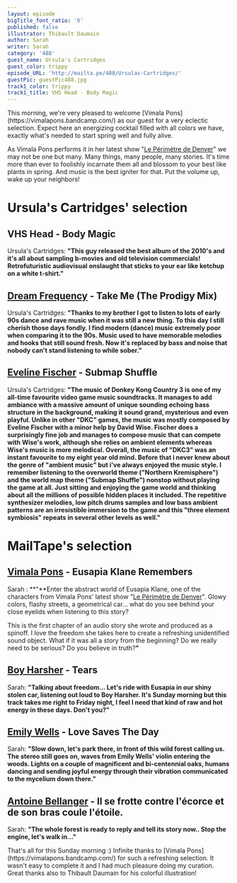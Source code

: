 ```yaml
---
layout: episode
bigTitle_font_ratio: '6'
published: false
illustrator: Thibault Daumain
author: Sarah
writer: Sarah
category: '488'
guest_name: Ursula's Cartridges
guest_color: trippy
episode_URL: 'http://mailta.pe/488/Ursulas-Cartridges/'
guestPic: guestPic488.jpg
track1_color: trippy
track1_title: VHS Head - Body Magic
---
```

<p id="introduction">This morning, we're very pleased to welcome [Vimala Pons](https://vimalapons.bandcamp.com/) as our guest for a very eclectic selection. Expect here an energizing cocktail filled with all colors we have, exactly what's needed to start spring well and fully alive.

As Vimala Pons performs it in her latest show "[Le Périmètre de Denver](https://www.theatre-contemporain.net/spectacles/Le-Perimetre-de-Denver/lesdates)" we may not be one but many. Many things, many people, many stories. It's time more than ever to foolishly incarnate them all and blossom to your best like plants in spring. And music is the best igniter for that. Put the volume up, wake up your neighbors!
</p>

# Ursula's Cartridges' selection

## VHS Head - Body Magic
Ursula's Cartridges: **"**This guy released the best album of the 2010's and it's all about sampling b-movies and old television commercials! Retrofuturistic audiovisual onslaught that sticks to your ear like ketchup on a white t-shirt.**"**

## [Dream Frequency](https://peachesofficial.bandcamp.com) - Take Me (The Prodigy Mix)
Ursula's Cartridges: **"**Thanks to my brother I got to listen to lots of early 90s dance and rave music when it was still a new thing. To this day I still cherish those days fondly. I find modern (dance) music extremely poor when comparing it to the 90s. Music used to have memorable melodies and hooks that still sound fresh. Now it's replaced by bass and noise that nobody can't stand listening to while sober.**"**

## [Eveline Fischer](https://mmodemm.bandcamp.com/album/das-kinn-mdm-5) - Submap Shuffle
Ursula's Cartridges: **"**The music of Donkey Kong Country 3 is one of my all-time favourite video game music soundtracks. It manages to add ambiance with a massive amount of unique sounding echoing bass structure in the background, making it sound grand, mysterious and even playful. Unlike in other "DKC" games, the music was mostly composed by Eveline Fischer with a minor help by David Wise. Fischer does a surprisingly fine job and manages to compose music that can compete with Wise's work, although she relies on ambient elements whereas Wise's music is more melodical. Overall, the music of "DKC3" was an instant favourite to my eight year old mind. Before that i never knew about the genre of "ambient music" but i've always enjoyed the music style. I remember listening to the overworld theme ("Northern Kremisphere") and the world map theme ("Submap Shuffle") nonstop without playing the game at all. Just sitting and enjoying the game world and thinking about all the millions of possible hidden places it included. The repetitive synthesizer melodies, low pitch drums samples and low bass ambient patterns are an irresistible immersion to the game and this "three element symbiosis" repeats in several other levels as well.**"**

# MailTape's selection

## [Vimala Pons](https://vimalapons.bandcamp.com/) - Eusapia Klane Remembers
Sarah : **"**Enter the abstract world of Eusapia Klane, one of the characters from Vimala Pons' latest show "[Le Périmètre de Denver](https://www.theatre-contemporain.net/spectacles/Le-Perimetre-de-Denver/lesdates)". Glowy colors, flashy streets, a geometrical car... what do you see behind your close eyelids when listening to this story?

This is the first chapter of an audio story she wrote and produced as a spinoff. I love the freedom she takes here to create a refreshing unidentified sound object. What if it was all a story from the beginning? Do we really need to be serious? Do you believe in truth?**"**  

## [Boy Harsher](https://boyharsher.bandcamp.com) - Tears
Sarah: **"**Talking about freedom... Let's ride with Eusapia in our shiny stolen car, listening out loud to Boy Harsher. It's Sunday morning but this track takes me right to Friday night, I feel I need that kind of raw and hot energy in these days. Don't you?**"**

## [Emily Wells](https://emilywells.bandcamp.com) - Love Saves The Day
Sarah: **"**Slow down, let's park there, in front of this wild forest calling us. The stereo still goes on, waves from Emily Wells' violin entering the woods. Lights on a couple of magnificent and bi-centennial oaks, humans dancing and sending joyful energy through their vibration communicated to the mycelium down there.**"**

## [Antoine Bellanger](https://antoinebellanger.bandcamp.com) - Il se frotte contre l'écorce et de son bras coule l'étoile.
Sarah: **"**The whole forest is ready to reply and tell its story now.. Stop the engine, let's walk in...**"**

<p id="outroduction">That's all for this Sunday morning :) Infinite thanks to [Vimala Pons](https://vimalapons.bandcamp.com/) for such a refreshing selection. It wasn't easy to complete it and I had much pleasure doing my curation. Great thanks also to Thibault Daumain for his colorful illustration!</p>
